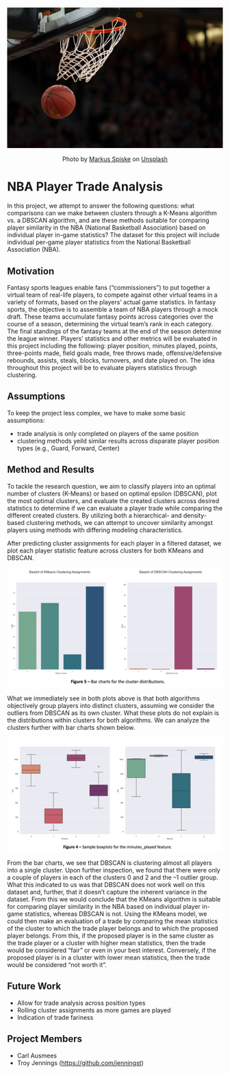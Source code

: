 <p align='center'>
  <img width="600" src='https://github.com/jenningst/nba-trade-analysis/blob/main/images/markus-spiske-BfphcCvhl6E-unsplash.jpg' alt='Basketball'>
</p>
<p align='center'>Photo by <a href="https://unsplash.com/@markusspiske?utm_source=unsplash&utm_medium=referral&utm_content=creditCopyText">Markus Spiske</a> on <a href="https://unsplash.com/wallpapers/sports/basketball?utm_source=unsplash&utm_medium=referral&utm_content=creditCopyText">Unsplash</a></p>

# NBA Player Trade Analysis

In this project, we attempt to answer the following questions: what comparisons can we make between clusters through a K-Means algorithm vs. a DBSCAN algorithm, and are these methods suitable for comparing player similarity in the NBA (National Basketball Association) based on individual player in-game statistics? The dataset for this project will include individual per-game player statistics from the National Basketball Association (NBA).

## Motivation

Fantasy sports leagues enable fans (“commissioners”) to put together a virtual team of real-life players, to compete against other virtual teams in a variety of formats, based on the players’ actual game statistics. In fantasy sports, the objective is to assemble a team of NBA players through a mock draft. These teams accumulate fantasy points across categories over the course of a season, determining the virtual team’s rank in each category. The final standings of the fantasy teams at the end of the season determine the league winner. Players’ statistics and other metrics will be evaluated in this project including the following: player position, minutes played, points, three-points made, field goals made, free throws made, offensive/defensive rebounds, assists, steals, blocks, turnovers, and date played on. The idea throughout this project will be to evaluate players statistics through clustering.

## Assumptions

To keep the project less complex, we have to make some basic assumptions:
- trade analysis is only completed on players of the same position
- clustering methods yeild similar results across disparate player position types (e.g., Guard, Forward, Center)

## Method and Results 

To tackle the research question, we aim to classify players into an optimal number of clusters (K-Means) or based on optimal epsilon (DBSCAN), plot the most optimal clusters, and evaluate the created clusters across desired statistics to determine if we can evaluate a player trade while comparing the different created clusters. By utilizing both a hierarchical- and density-based clustering methods, we can attempt to uncover similarity amongst players using methods with differing modeling characteristics.

After predicting cluster assignments for each player in a filtered dataset, we plot each player statistic feature across clusters for both KMeans and DBSCAN.

![Screenshot](https://github.com/jenningst/nba-trade-analysis/blob/main/images/barplot-cluster-distribution.png)

What we immediately see in both plots above is that both algorithms objectively group players into distinct clusters, assuming we consider the outliers from DBSCAN as its own cluster. What these plots do not explain is the distributions within clusters for both algorithms. We can analyze the clusters further with bar charts shown below.

![Screenshot](https://github.com/jenningst/nba-trade-analysis/blob/main/images/boxplot-min-played.png)

From the bar charts, we see that DBSCAN is clustering almost all players into a single cluster. Upon further inspection, we found that there were only a couple of players in each of the clusters 0 and 2 and the –1 outlier group. What this indicated to us was that DBSCAN does not work well on this dataset and, further, that it doesn’t capture the inherent variance in the dataset. From this we would conclude that the KMeans algorithm is suitable for comparing player similarity in the NBA based on individual player in-game statistics, whereas DBSCAN is not. Using the KMeans model, we could then make an evaluation of a trade by comparing the mean statistics of the cluster to which the trade player belongs and to which the proposed player belongs. From this, if the proposed player is in the same cluster as the trade player or a cluster with higher mean statistics, then the trade would be considered “fair” or even in your best interest. Conversely, if the proposed player is in a cluster with lower mean statistics, then the trade would be considered “not worth it”.

## Future Work
- Allow for trade analysis across position types
- Rolling cluster assignments as more games are played
- Indication of trade fariness

## Project Members

- Carl Ausmees
- Troy Jennings (https://github.com/jenningst)
